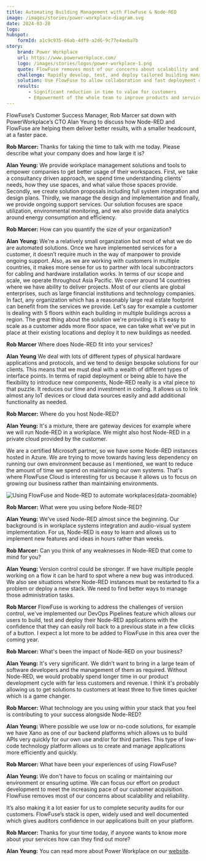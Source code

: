 ```yaml
---
title: Automating Building Management with FlowFuse & Node-RED
image: /images/stories/power-workplace-diagram.svg
date: 2024-03-28
logo:
hubspot:
    formId: a1c9c935-66ab-4df9-a2d6-9c77e4aeba7b
story:
    brand: Power Workplace
    url: https://www.powerworkplace.com/
    logo: /images/stories/logos/power-workplace-1.png
    quote: FlowFuse removes most of our concerns about scalability and reliability. It’s also making it a lot easier for us to complete security audits for our customers. FlowFuse’s stack is open, widely used and well documented which gives auditors confidence in our applications built on your platform.
    challenge: Rapidly develop, test, and deploy tailored building management solutions.
    solution: Use FlowFuse to allow collaboration and fast deployment of Node-RED flows to customers' premises.
    results:
        - Significant reduction in time to value for customers
        - Empowerment of the whole team to improve products and services
---
```


FlowFuse’s Customer Success Manager, Rob Marcer sat down with PowerWorkplace’s CTO Alan Yeung to discuss how Node-RED and FlowFuse are helping them deliver better results, with a smaller headcount, at a faster pace.

<!--more-->

**Rob Marcer:** Thanks for taking the time to talk with me today. Please describe what your company does and how large it is?

**Alan Yeung:** We provide workplace management solutions and tools to empower companies to get better usage of their workspaces. First, we take a consultancy driven approach, we spend time understanding clients' needs, how they use spaces, and what value those spaces provide. Secondly, we create solution proposals including full system integration and design plans. Thirdly, we manage the design and implementation and finally, we provide ongoing support services. Our solution focuses are space utilization, environmental monitoring, and we also provide data analytics around energy consumption and efficiency.

**Rob Marcer:** How can you quantify the size of your organization?

**Alan Yeung:** We're a relatively small organization but most of what we do are automated solutions. Once we have implemented services for a customer, it doesn’t require much in the way of manpower to provide ongoing support. Also, as we are working with customers in multiple countries, it makes more sense for us to partner with local subcontractors for cabling and hardware installation works. In terms of our scope and scale, we operate throughout Asia Pacific. We cover around 14 countries where we have ability to deliver projects. Most of our clients are global enterprises, such as large financial institutions and technology companies. In fact, any organization which has a reasonably large real estate footprint can benefit from the services we provide. Let's say for example a customer is dealing with 5 floors within each building in multiple buildings across a region. The great thing about the solution we're providing is it’s easy to scale as a customer adds more floor space, we can take what we’ve put in place at their existing locations and deploy it to new buildings as needed.

**Rob Marcer** Where does Node-RED fit into your services?

**Alan Yeung** We deal with lots of different types of physical hardware applications and protocols, and we tend to design bespoke solutions for our clients. This means that we must deal with a wealth of different types of interface points. In terms of rapid deployment or being able to have the flexibility to introduce new components, Node-RED really is a vital piece to that puzzle. It reduces our time and investment in coding. It allows us to link almost any IoT devices or cloud data sources easily and add additional functionality as needed.

**Rob Marcer:** Where do you host Node-RED?

**Alan Yeung:** It's a mixture, there are gateway devices for example where we will run Node-RED in a workplace. We might also host Node-RED in a private cloud provided by the customer. 

We are a certified Microsoft partner, so we have some Node-RED instances hosted in Azure. We are trying to move towards having less dependency on running our own environment because as I mentioned, we want to reduce the amount of time we spend on maintaining our own systems. That&#39;s where FlowFuse Cloud is interesting for us because it allows us to focus on growing our business rather than maintaining environments.

![Using FlowFuse and Node-RED to automate workplaces](./images/stories/power-workplace-diagram.svg "Using FlowFuse and Node-RED to automate workplaces"){data-zoomable}

**Rob Marcer:** What were you using before Node-RED?

**Alan Yeung:** We’ve used Node-RED almost since the beginning. Our background is in workplace systems integration and audio-visual system implementation. For us, Node-RED is easy to learn and allows us to implement new features and ideas in hours rather than weeks.

**Rob Marcer:** Can you think of any weaknesses in Node-RED that come to mind for you? 

**Alan Yeung:** Version control could be stronger. If we have multiple people working on a flow it can be hard to spot where a new bug was introduced. We also see situations where Node-RED instances must be restarted to fix a problem or deploy a new stack. We need to find better ways to manage those administration tasks.

**Rob Marcer** FlowFuse is working to address the challenges of version control, we've implemented our DevOps Pipelines feature which allows our users to build, test and deploy their Node-RED applications with the confidence that they can easily roll back to a previous state in a few clicks of a button. I expect a lot more to be added to FlowFuse in this area over the coming year.

**Rob Marcer:** What's been the impact of Node-RED on your business?

**Alan Yeung:** It's very significant. We didn’t want to bring in a large team of software developers and the management of them as required. Without Node-RED, we would probably spend longer time in our product development cycle with far less customers and revenue. I think it's probably allowing us to get solutions to customers at least three to five times quicker which is a game changer.

**Rob Marcer:** What technology are you using within your stack that you feel is contributing to your success alongside Node-RED?

**Alan Yeung:** Where possible we use low or no-code solutions, for example we have Xano as one of our backend platforms which allows us to build APIs very quickly for our own use and/or for third parties. This type of low-code technology platform allows us to create and manage applications more efficiently and quickly.

**Rob Marcer:** What have been your experiences of using FlowFuse?

**Alan Yeung:** We don't have to focus on scaling or maintaining our environment or ensuring uptime. We can focus our effort on product development to meet the increasing pace of our customer acquisition. FlowFuse removes most of our concerns about scalability and reliability.

It’s also making it a lot easier for us to complete security audits for our customers. FlowFuse’s stack is open, widely used and well documented which gives auditors confidence in our applications built on your platform.

**Rob Marcer:** Thanks for your time today, if anyone wants to know more about your services how can they find out more?

**Alan Yeung:** You can read more about Power Workplace on our [website](https://www.powerworkplace.com/).

